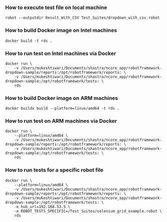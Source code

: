 ### How to execute test file on local machine

```
robot --outputdir Result_With_CSV Test_Suites/dropdown_with_csv.robot
```

### How to build Docker image on Intel machines
```
docker build -t rds .
```

### How to run test on Intel machines via Docker
```
docker run \
	-v /Users/mukeshtiwari/Documents/shastra/ncore_app/robotframework-dropdown-sample/reports:/opt/robotframework/reports: \
	-v /Users/mukeshtiwari/Documents/shastra/ncore_app/robotframework-dropdown-sample:/opt/robotframework/tests: \
	rds
```
### How to build Docker image on ARM machines
```
docker buildx build --platform=linux/amd64 -t rds .
```

### How to run test on ARM machines via Docker
```
docker run \
	--platform=linux/amd64 \
	-v /Users/mukeshtiwari/Documents/shastra/ncore_app/robotframework-dropdown-sample/reports:/opt/robotframework/reports: \
	-v /Users/mukeshtiwari/Documents/shastra/ncore_app/robotframework-dropdown-sample:/opt/robotframework/tests: \
	rds
```
### How to run tests for a specific robot file
```
docker run \
	--platform=linux/amd64 \
	-v /Users/mukeshtiwari/Documents/shastra/ncore_app/robotframework-dropdown-sample/reports:/opt/robotframework/reports: \
	-v /Users/mukeshtiwari/Documents/shastra/ncore_app/robotframework-dropdown-sample:/opt/robotframework/tests: \
    -e hub_url=192.168.53.5 \
	-e ROBOT_TESTS_SPECIFIC=/Test_Suites/selenium_grid_example.robot \
	rds
```